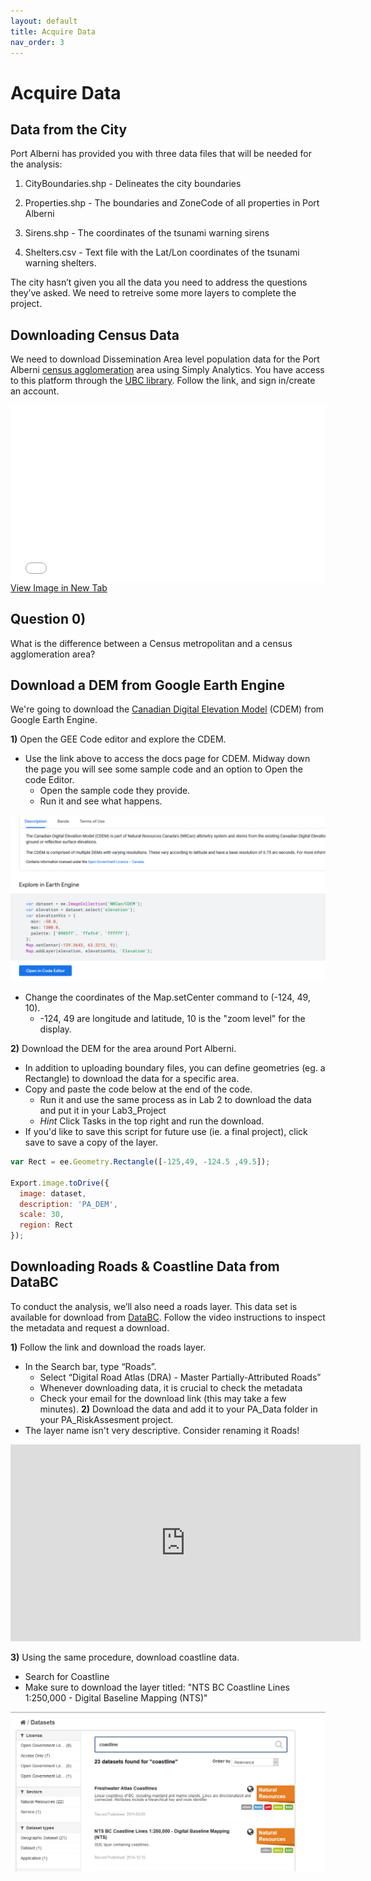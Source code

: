 ```yaml
---
layout: default
title: Acquire Data
nav_order: 3
---
```


# Acquire Data

## Data from the City

Port Alberni has provided you with three data files that will be needed for the analysis:

1) CityBoundaries.shp - Delineates the city boundaries

2) Properties.shp - The boundaries and ZoneCode of all properties in Port Alberni

3) Sirens.shp - The coordinates of the tsunami warning sirens

4) Shelters.csv - Text file with the Lat/Lon coordinates of the tsunami warning shelters.


The city hasn’t given you all the data you need to address the questions they’ve asked.  We need to retreive some more layers to complete the project.

## Downloading Census Data

We need to download Dissemination Area level population data for the Port Alberni [census agglomeration](https://www150.statcan.gc.ca/n1/pub/92-195-x/2011001/geo/cma-rmr/cma-rmr-eng.htm) area using Simply Analytics.  You have access to this platform through the [UBC library](https://www.library.ubc.ca/).  Follow the link, and sign in/create an account.

<div style="overflow: hidden;
  padding-top: 56.25%;
  position: relative">
  <iframe src="SA_Access.mp4" title="Processes" scrolling="no" frameborder="0"
    style="border: 0;
   height: 100%;
   left: 0;
   position: absolute;
   top: 0;
   width: 100%;">
   <p>Your browser does not support iframes.</p>
 </iframe>
</div>
<a href="SA_Access.mp4" target="_blank">View Image in New Tab</a>

## Question 0)
What is the difference between a Census metropolitan and a census agglomeration area?

## Download a DEM from Google Earth Engine

We're going to download the [Canadian Digital Elevation Model](https://developers.google.com/earth-engine/datasets/catalog/NRCan_CDEM#description) (CDEM) from Google Earth Engine.  

**1)** Open the GEE Code editor and explore the CDEM.
* Use the link above to access the docs page for CDEM.  Midway down the page you will see some sample code and an option to Open the code Editor.
	* Open the sample code they provide.
	* Run it and see what happens.
<img src="GEE.png" alt="hi" class="inline"/>

* Change the coordinates of the Map.setCenter command to (-124, 49, 10).
	* -124, 49 are longitude and latitude, 10 is the "zoom level" for the display.

**2)** Download the DEM for the area around Port Alberni.
* In addition to uploading boundary files, you can define geometries (eg. a Rectangle) to download the data for a specific area.
* Copy and paste the code below at the end of the code.
	* Run it and use the same process as in Lab 2 to download the data and put it in your Lab3_Project
	* *Hint* Click Tasks in the top right and run the download.
* If you'd like to save this script for future use (ie. a final project), click save to save a copy of the layer.


```javascript
var Rect = ee.Geometry.Rectangle([-125,49, -124.5 ,49.5]);

Export.image.toDrive({
  image: dataset,
  description: 'PA_DEM',
  scale: 30,
  region: Rect
});
```

## Downloading Roads & Coastline Data from DataBC

To conduct the analysis, we’ll also need a roads layer.  This data set is available for download from [DataBC](https://www.data.gov.bc.ca/).  Follow the video instructions to inspect the metadata and request a download. 

**1)** Follow the link and download the roads layer.
* In the Search bar, type “Roads”.
    * Select “Digital Road Atlas (DRA) - Master Partially-Attributed Roads”
	* Whenever downloading data, it is crucial to check the metadata
    * Check your email for the download link (this may take a few minutes).
**2)** Download the data and add it to your PA_Data folder in your PA_RiskAssesment project.
* The layer name isn't very descriptive.  Consider renaming it Roads!

<iframe width="560" height="315" src="https://www.youtube.com/embed/5jaULGb5ux4" title="YouTube video player" frameborder="0" allow="accelerometer; autoplay; clipboard-write; encrypted-media; gyroscope; picture-in-picture" allowfullscreen></iframe>

**3)** Using the same procedure, download coastline data.
* Search for Coastline
* Make sure to download the layer titled: "NTS BC Coastline Lines 1:250,000 - Digital Baseline Mapping (NTS)"

<img src="Coastline.png" alt="hi" class="inline"/>